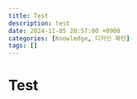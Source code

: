 ```yaml
---
title: Test
description: test
date: 2024-11-05 20:57:00 +0900
categories: [Knowledge, 디자인 패턴]
tags: []
---
```


# Test